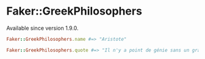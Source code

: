 # Faker::GreekPhilosophers

Available since version 1.9.0.

```ruby
Faker::GreekPhilosophers.name #=> "Aristote"

Faker::GreekPhilosophers.quote #=> "Il n'y a point de génie sans un grain de folie."
```
